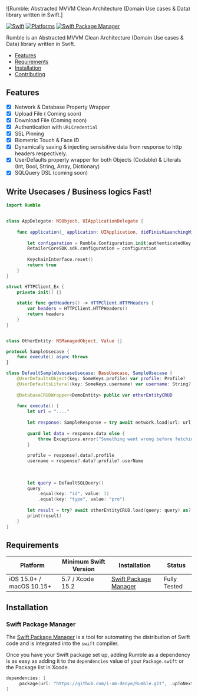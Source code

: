 ![Rumble: Abstracted MVVM Clean Architecture (Domain Use cases & Data) library written in Swift.]

[![Swift](https://img.shields.io/badge/Swift-5.7_5.8_5.9-orange?style=flat-square)](https://img.shields.io/badge/Swift-5.7_5.8_5.9-Orange?style=flat-square)
[![Platforms](https://img.shields.io/badge/Platforms-macOS_iOS-yellowgreen?style=flat-square)](https://img.shields.io/badge/Platforms-macOS_iOS-Green?style=flat-square)
[![Swift Package Manager](https://img.shields.io/badge/Swift_Package_Manager-compatible-orange?style=flat-square)](https://img.shields.io/badge/Swift_Package_Manager-compatible-orange?style=flat-square)

Rumble is an Abstracted MVVM Clean Architecture (Domain Use cases & Data) library written in Swift.

- [Features](#features)
- [Requirements](#requirements)
- [Installation](#installation)
- [Contributing](#contributing)

## Features

- [x] Network & Database Property Wrapper
- [x] Upload File ( Coming soon)
- [x] Download File (Coming soon)
- [x] Authentication with `URLCredential`
- [x] SSL Pinning
- [x] Biometric Touch & Face ID
- [x] Dynamically saving & injecting sensisitive data from response to http headers respectively.
- [x] UserDefaults property wrapper for both Objects (Codable) & Literals (Int,  Bool, String, Array, Dictionary)
- [x] SQLQuery DSL (coming soon)

## Write Usecases / Business logics Fast!

```swift
import Rumble


class AppDelegate: NSObject, UIApplicationDelegate {
    
    func application(_ application: UIApplication, didFinishLaunchingWithOptions launchOptions: [UIApplication.LaunchOptionsKey : Any]? = nil) -> Bool {
        
        let configuration = Rumble.Configuration.init(authenticatedKey: "Authorization", headers: HTTPClient_Ex.getHeaders())
        RetailerCoreSDK.sdk.configuration = configuration
        
        KeychainInterface.reset()
        return true
    }
}

struct HTTPClient_Ex {
    private init() {}
    
    static func getHeaders() -> HTTPClient.HTTPHeaders {
        var headers = HTTPClient.HTTPHeaders()
        return headers
    }
}
```

```swift

class OtherEntity: NSManagedObject, Value {}

protocol SampleUsecase {
    func execute() async throws
}

class DefaultSampleUsecaseUsecase: BaseUsecase, SampleUsecase {
    @UserDefaultsObject(key: SomeKeys.profile) var profile: Profile?
    @UserDefaultsLitaral(key: SomeKeys.username) var username: String?
    
    @DatabaseCRUDWrapper<DemoEntity> public var otherEntityCRUD
    
    func execute() {
        let url = "...."
        
        let response: SampleResponse = try await network.load(url: url)
        
        guard let data = response.data else {
            throw Exceptions.error("Something went wrong before fetching this request. please try again later.")
        }
        
        profile = response?.data?.profile
        username = response?.data?.profile?.userName
        
        
        
        let query = DefaultSQLQuery()
        query
            .equal(key: "id", value: 1)
            .equal(key: "type", value: "pro")
    
        let result = try? await otherEntityCRUD.load(query: query) as? Fetched<DemoEntity>
        print(result)
    }
}
```

## Requirements

| Platform                                             | Minimum Swift Version | Installation                                                                                                         | Status                   |
| ---------------------------------------------------- | --------------------- | -------------------------------------------------------------------------------------------------------------------- | ------------------------ |
| iOS 15.0+ / macOS 10.15+                             | 5.7 / Xcode 15.2            | [Swift Package Manager](#swift-package-manager)                                                                      | Fully Tested             |



## Installation

### Swift Package Manager

The [Swift Package Manager](https://swift.org/package-manager/) is a tool for automating the distribution of Swift code and is integrated into the `swift` compiler.

Once you have your Swift package set up, adding Rumble as a dependency is as easy as adding it to the `dependencies` value of your `Package.swift` or the Package list in Xcode.

```swift
dependencies: [
    .package(url: "https://github.com/i-am-deoye/Rumble.git", .upToNextMajor(from: "1.0.0"))
]
```

